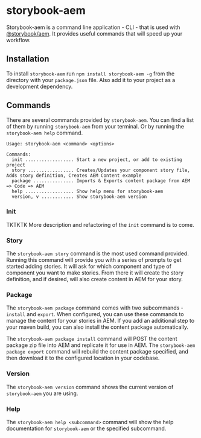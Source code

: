 # storybook-aem

Storybook-aem is a command line application - CLI - that is used with [@storybook/aem](https://www.npmjs.com/package/@storybook/aem). It provides useful commands that will speed up your workflow.

## Installation
To install `storybook-aem` run `npm install storybook-aem -g` from the directory with your `package.json` file. Also add it to your project as a development dependency.

## Commands
There are several commands provided by `storybook-aem`. You can find a list of them by running `storybook-aem` from your terminal. Or by running the `storybook-aem help` command.

```
Usage: storybook-aem <command> <options>

Commands:
  init .................. Start a new project, or add to existing project
  story ................. Creates/Updates your component story file, Adds story definition, Creates AEM Content example
  package ............... Imports & Exports content package from AEM => Code => AEM
  help .................. Show help menu for storybook-aem
  version, v ............ Show storybook-aem version
```

### Init
TKTKTK More description and refactoring of the `init` command is to come.

### Story
The `storybook-aem story` command is the most used command provided. Running this command will provide you with a series of prompts to get started adding stories. It will ask for which component and type of component you want to make stories. From there it will create the story definition, and if desired, will also create content in AEM for your story.

### Package
The `storybook-aem package` command comes with two subcommands - `install` and `export`. When configured, you can use these commands to manage the content for your stories in AEM. If you add an additional step to your maven build, you can also install the content package automatically. 

The `storybook-aem package install` command will POST the content package zip file into AEM and replicate it for use in AEM.
The `storybook-aem package export` command will rebuild the content package specified, and then download it to the configured location in your codebase.

### Version
The `storybook-aem version` command shows the current version of `storybook-aem` you are using.

### Help
The `storybook-aem help <subcommand>` command will show the help documentation for `storybook-aem` or the specified subcommand.
